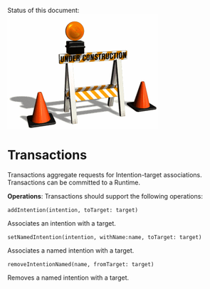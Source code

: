 Status of this document:
![](../_assets/under-construction-flashing-barracade-animation.gif)

# Transactions

Transactions aggregate requests for Intention-target associations. Transactions can be committed to a Runtime.

**Operations**: Transactions should support the following operations:

    addIntention(intention, toTarget: target)

Associates an intention with a target.

    setNamedIntention(intention, withName:name, toTarget: target)

Associates a named intention with a target.

    removeIntentionNamed(name, fromTarget: target)

Removes a named intention with a target.
